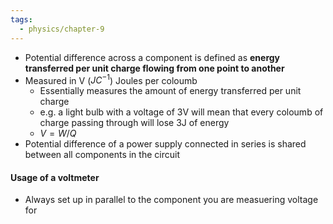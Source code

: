 ```yaml
---
tags:
  - physics/chapter-9
---
```

- Potential difference across a component is defined as **energy transferred per unit charge flowing from one point to another**
- Measured in V ($JC^{-1}$) Joules per coloumb
	- Essentially measures the amount of energy transferred per unit charge
	- e.g. a light bulb with a voltage of 3V will mean that every coloumb of charge passing through will lose 3J of energy
	- $V = W/Q$
- Potential difference of a power supply connected in series is shared between all components in the circuit

#### Usage of a voltmeter

- Always set up in parallel to the component you are measuering voltage for